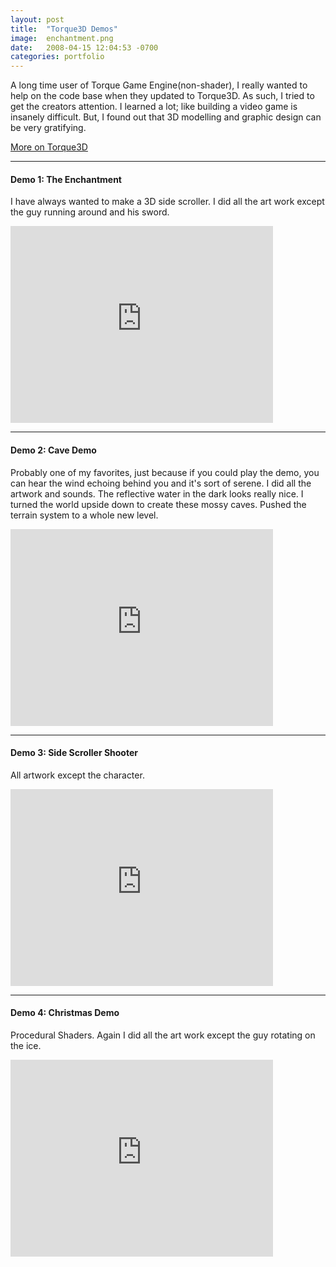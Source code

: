 ```yaml
---
layout: post
title:  "Torque3D Demos"
image:	enchantment.png
date:   2008-04-15 12:04:53 -0700
categories: portfolio
---
```


<p>A long time user of Torque Game Engine(non-shader), I really wanted to help on the code base when they updated to Torque3D. As such, I tried to get the creators attention. I learned a lot; like building a video game is insanely difficult. But, I found out that 3D modelling and graphic design can be very gratifying.</p> <!--more--> 
<p>

<p><a href="http://garagegames.com">More on Torque3D</a></p>

<hr/>
<h4>Demo 1: The Enchantment</h4>
<p>I have always wanted to make a 3D side scroller. I did all the art work except the guy running around and his sword.</p>
<iframe class="center-block" width="420" height="315" src="https://www.youtube.com/embed/q7vjzWv2MDA" frameborder="0" allowfullscreen></iframe>

<hr/>
<h4>Demo 2: Cave Demo</h4>
<p>Probably one of my favorites, just because if you could play the demo, you can hear the wind echoing behind you and it's sort of serene. I did all the artwork and sounds. The reflective water in the dark looks really nice. I turned the world upside down to create these mossy caves. Pushed the terrain system to a whole new level.</p>
<iframe class="center-block" width="420" height="315" src="https://www.youtube.com/embed/mhCkTqKayKM" frameborder="0" allowfullscreen></iframe>

<hr/>
<h4>Demo 3: Side Scroller Shooter</h4>
<p>All artwork except the character.</p>
<iframe class="center-block" width="420" height="315" src="https://www.youtube.com/embed/vp0lQGumg5k" frameborder="0" allowfullscreen></iframe>

<hr/>
<h4>Demo 4: Christmas Demo</h4>
<p>Procedural Shaders. Again I did all the art work except the guy rotating on the ice.</p>
<iframe class="center-block" width="420" height="315" src="https://www.youtube.com/embed/uJW58GQcjjQ" frameborder="0" allowfullscreen></iframe>